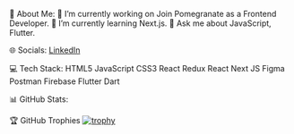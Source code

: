 💫 About Me:
🔭 I’m currently working on Join Pomegranate as a Frontend Developer.
🌱 I’m currently learning Next.js.
💬 Ask me about JavaScript, Flutter.



🌐 Socials:
[LinkedIn](https://www.linkedin.com/in/ahba-lateef-zarkoob-9a503920b/)

💻 Tech Stack:
HTML5 JavaScript CSS3 React Redux React Next JS Figma Postman  Firebase  Flutter Dart

📊 GitHub Stats:




🏆 GitHub Trophies
[![trophy](https://github-profile-trophy.vercel.app/?username=ahbazarkoob)](https://github.com/ahbazarkoob/github-profile-trophy)
